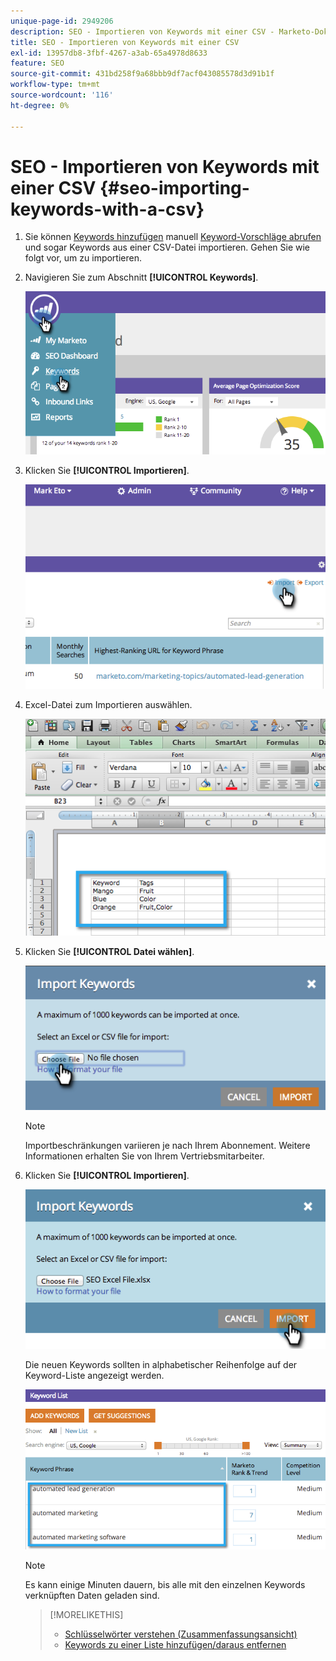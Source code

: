 ```yaml
---
unique-page-id: 2949206
description: SEO - Importieren von Keywords mit einer CSV - Marketo-Dokumente - Produktdokumentation
title: SEO - Importieren von Keywords mit einer CSV
exl-id: 13957db8-3fbf-4267-a3ab-65a4978d8633
feature: SEO
source-git-commit: 431bd258f9a68bbb9df7acf043085578d3d91b1f
workflow-type: tm+mt
source-wordcount: '116'
ht-degree: 0%

---
```


# SEO - Importieren von Keywords mit einer CSV {#seo-importing-keywords-with-a-csv}

1. Sie können [Keywords hinzufügen](/help/marketo/product-docs/additional-apps/seo/keywords/seo-add-keywords.md) manuell [Keyword-Vorschläge abrufen](/help/marketo/product-docs/additional-apps/seo/keywords/seo-get-suggested-keywords.md) und sogar Keywords aus einer CSV-Datei importieren. Gehen Sie wie folgt vor, um zu importieren.

1. Navigieren Sie zum Abschnitt **[!UICONTROL Keywords]**.

   ![](assets/image2014-9-18-11-3a44-3a25.png)

1. Klicken Sie **[!UICONTROL Importieren]**.

   ![](assets/image2014-9-18-11-3a44-3a36.png)

1. Excel-Datei zum Importieren auswählen.

   ![](assets/image2014-9-18-11-3a44-3a42.png)

1. Klicken Sie **[!UICONTROL Datei wählen]**.

   ![](assets/image2014-9-18-11-3a44-3a46.png)

   >[!NOTE]
   >
   >Importbeschränkungen variieren je nach Ihrem Abonnement. Weitere Informationen erhalten Sie von Ihrem Vertriebsmitarbeiter.

1. Klicken Sie **[!UICONTROL Importieren]**.

   ![](assets/image2014-9-18-11-3a45-3a25.png)

   Die neuen Keywords sollten in alphabetischer Reihenfolge auf der Keyword-Liste angezeigt werden.

   ![](assets/image2014-9-18-11-3a45-3a30.png)

   >[!NOTE]
   >
   >Es kann einige Minuten dauern, bis alle mit den einzelnen Keywords verknüpften Daten geladen sind.

   >[!MORELIKETHIS]
   >
   >* [Schlüsselwörter verstehen (Zusammenfassungsansicht)](/help/marketo/product-docs/additional-apps/seo/keywords/seo-understanding-keywords.md)
   >* [Keywords zu einer Liste hinzufügen/daraus entfernen](/help/marketo/product-docs/additional-apps/seo/keywords/seo-add-remove-keywords-from-a-list.md)
